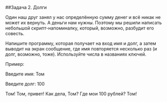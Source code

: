 ##Задача 2. Долги

Один наш друг занял у нас определённую сумму денег и всё никак не может их вернуть. А деньги нам нужны. Поэтому мы решили написать небольшой скрипт-напоминалку, который, возможно, разбудит его совесть.

Напишите программу, которая получает на вход имя и долг, а затем выводит на экран сообщение, где имя повторяется несколько раз (и долг, возможно, тоже). Используйте числа в названиях ключей.



Пример:

Введите имя: Том

Введите долг: 100

Том! Том, привет! Как дела, Том? Где мои 100 рублей? Том! 